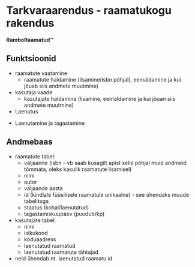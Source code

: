 # Tarkvaraarendus - raamatukogu rakendus
**RamboRaamatud™**

## Funktsioonid
- raamatute vaatamine
  + raamatute haldamine (lisamine(isbn põhjal), eemaldamine ja kui jõuab siis andmete muutmine)
- kasutaja vaade
  + kasutajate haldamine (lisamine, eemaldamine ja kui jõuan siis andmete muutmine) 
-  Laenutus
  + Laenutamine ja tagastamine

## Andmebaas
- raamatute tabel:
  + väljaanne (isbn - vb saab kusagilt apist selle põhjal muid andmeid tõmmata, oleks kasulik raamatute lisamisel)
  + nimi
  + autor
  + väljaande aasta
  + id (kindlale füüsilisele raamatule unikaalne) - see ühendaks muude tabelitega
  + staatus (kohal/laenutatud)
  + tagastamiskuupäev (puudub/kp)
- kasutajate tabel:
  + nimi
  + isikukood
  + koduaadress
  + laenutatud raamatud
  + laenutatud raamatute tähtajad
- neid ühendab nt. laenutatud raamatu id
